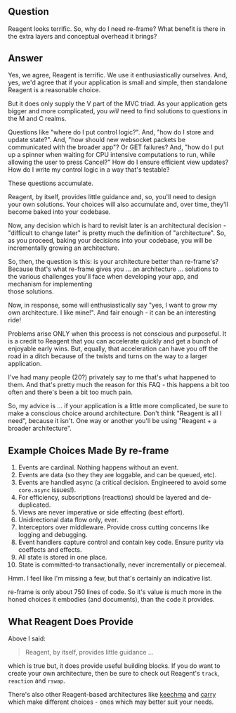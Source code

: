 
<!-- leave this H1 here. It stops mkdocs putting in a Title at the top.
     It needs to be at the top of the file otherwise it breaks the 
     table of contents on the right hand side. -->
#

## Question

Reagent looks terrific.  So, why do I need re-frame?  What benefit 
is there in the extra layers and conceptual overhead it brings?

## Answer 

Yes, we agree, Reagent is terrific. We use it enthusiastically ourselves. And, yes, we'd agree that if your application 
is small and simple, then standalone Reagent is a reasonable choice.

But it does only supply the V part of the MVC triad. As your application 
gets bigger and more complicated, you *will* need to find solutions to 
questions in the M and C realms. 

Questions like "where do I put control logic?".
And, "how do I store and update state?".
And, "how should new websocket packets be communicated with the broader app"? Or GET failures? 
And, "how do I put up a spinner
when waiting for CPU intensive computations to run, while allowing the user to press Cancel?"
How do I ensure efficient view updates?  How do I write my control logic in a way that's testable? 

These questions accumulate. 

Reagent, by itself, provides little guidance and, so, you'll need to
design your own solutions. Your choices will also accumulate and,
over time, they'll become baked into your codebase.

Now, any decision which is hard to revisit later is an architectural decision - 
"difficult to change later" is pretty much the definition of "architecture".  So, 
as you proceed, baking your decisions into your codebase, you will be 
incrementally growing an architecture.

So, then, the question is this: is your architecture better than re-frame's?  Because 
that's what re-frame gives you ... an architecture ... solutions to the
various challenges you'll face when developing your app, and mechanism for implementing  
those solutions.

Now, in response, some will enthusiastically say "yes, I want to grow my own 
architecture. I like mine!". And fair enough - it can be an interesting ride!

Problems arise ONLY when this process is not conscious and purposeful. It is a 
credit to Reagent that you can accelerate quickly and get a bunch of enjoyable 
early wins. But, equally, that acceleration can have you off the road
in a ditch because of the twists and turns on the way to a larger application.

I've had many people (20?) privately say to me that's what happened to them. 
And that's pretty much the reason for this FAQ - this happens a bit too often
and there's been a bit too much pain.

So, my advice is ... if your application is a little more complicated,
be sure to make a conscious choice around architecture. Don't think 
"Reagent is all I need", because it isn't. One way or
another you'll be using "Reagent + a broader architecture".

## Example Choices Made By re-frame

1. Events are cardinal. Nothing happens without an event.
2. Events are data  (so they they are loggable, and can be queued, etc).
3. Events are handled async  (a critical decision. Engineered to avoid some `core.async` issues!).
4. For efficiency, subscriptions (reactions) should be layered and de-duplicated.
5. Views are never imperative or side effecting (best effort).
6. Unidirectional data flow only, ever.
7. Interceptors over middleware. Provide cross cutting concerns like logging and debugging.
8. Event handlers capture control and contain key code. Ensure purity via coeffects and effects. 
9. All state is stored in one place. 
10. State is committed-to transactionally, never incrementally or piecemeal.

Hmm. I feel like I'm missing a few, but that's certainly an indicative list.

re-frame is only about 750 lines of code.  So it's value is much more in the honed
choices it embodies (and documents), than the code it provides.

## What Reagent Does Provide

Above I said:
> Reagent, by itself, provides little guidance ...

which is true but, it does provide useful building blocks. If you do want to create 
your own architecture, then be sure to check out Reagent's `track`, `reaction` and `rswap`. 

There's also other Reagent-based architectures like [keechma](https://github.com/keechma/keechma) and 
[carry](https://github.com/metametadata/carry) which make different choices - ones which may 
better suit your needs.
